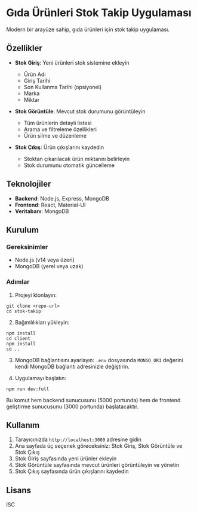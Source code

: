 # Gıda Ürünleri Stok Takip Uygulaması

Modern bir arayüze sahip, gıda ürünleri için stok takip uygulaması.

## Özellikler

- **Stok Giriş**: Yeni ürünleri stok sistemine ekleyin
  - Ürün Adı
  - Giriş Tarihi
  - Son Kullanma Tarihi (opsiyonel)
  - Marka
  - Miktar

- **Stok Görüntüle**: Mevcut stok durumunu görüntüleyin
  - Tüm ürünlerin detaylı listesi
  - Arama ve filtreleme özellikleri
  - Ürün silme ve düzenleme

- **Stok Çıkış**: Ürün çıkışlarını kaydedin
  - Stoktan çıkarılacak ürün miktarını belirleyin
  - Stok durumunu otomatik güncelleme

## Teknolojiler

- **Backend**: Node.js, Express, MongoDB
- **Frontend**: React, Material-UI
- **Veritabanı**: MongoDB

## Kurulum

### Gereksinimler

- Node.js (v14 veya üzeri)
- MongoDB (yerel veya uzak)

### Adımlar

1. Projeyi klonlayın:
```
git clone <repo-url>
cd stok-takip
```

2. Bağımlılıkları yükleyin:
```
npm install
cd client
npm install
cd ..
```

3. MongoDB bağlantısını ayarlayın:
`.env` dosyasında `MONGO_URI` değerini kendi MongoDB bağlantı adresinizle değiştirin.

4. Uygulamayı başlatın:
```
npm run dev:full
```

Bu komut hem backend sunucusunu (5000 portunda) hem de frontend geliştirme sunucusunu (3000 portunda) başlatacaktır.

## Kullanım

1. Tarayıcınızda `http://localhost:3000` adresine gidin
2. Ana sayfada üç seçenek göreceksiniz: Stok Giriş, Stok Görüntüle ve Stok Çıkış
3. Stok Giriş sayfasında yeni ürünler ekleyin
4. Stok Görüntüle sayfasında mevcut ürünleri görüntüleyin ve yönetin
5. Stok Çıkış sayfasında ürün çıkışlarını kaydedin

## Lisans

ISC 